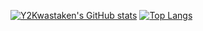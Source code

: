 [![Y2Kwastaken's GitHub stats](https://github-readme-stats.vercel.app/api?username=Y2Kwastaken)](https://github.com/y2kwastaken/github-readme-stats)
[![Top Langs](https://github-readme-stats.vercel.app/api/top-langs/?username=Y2Kwastaken)](https://github.com/y2kwastaken/github-readme-stats)
